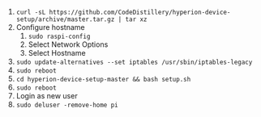 1. `curl -sL https://github.com/CodeDistillery/hyperion-device-setup/archive/master.tar.gz | tar xz`
2. Configure hostname
   1. `sudo raspi-config`
   2. Select Network Options
   3. Select Hostname
3. `sudo update-alternatives --set iptables /usr/sbin/iptables-legacy`
4. `sudo reboot`
5. `cd hyperion-device-setup-master && bash setup.sh`
6. `sudo reboot`
7. Login as new user
8. `sudo deluser -remove-home pi`
